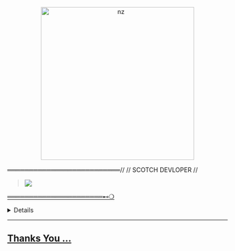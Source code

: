 <p align="center">

<img src="https://i.ibb.co/n0my5rj/Say-Scotch.jpg" alt="nz" width="350"/>

</p>
══════════════════════════//
// SCOTCH DEVLOPER //

> <a href="https://youtube.com/channel/UCKlJw6zViJ_hgTXBKv6sXgw"><img src="https://img.shields.io/badge/Tutorial-Video-ff0000?style=for-the-badge&logo=youtube&logoColor=ff000000&link=https://www.youtube.com/c/BOTINDO"
/><br>

</p>
══════════════════════⊷❍
</p>
<!-- Contact Owner -->

<b><details><summary>Contact</summary></b>

## ```Connect With Me```

<p align="center">


91726XXXXX

</p>

<a href="https://youtube.com/channel/UCKlJw6zViJ_hgTXBKv6sXgw"><img src="https://img.shields.io/badge/YT Scotch-ff0000?style=for-the-badge&logo=youtube&logoColor=ff000000&link=https://www.youtube.com/c/BOTINDO" /><br>

</p>

</details>

</details><hr>

## Thanks You ... ##


